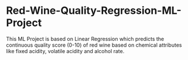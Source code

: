 # Red-Wine-Quality-Regression-ML-Project
This ML Project is based on Linear Regression which predicts the continuous quality score (0-10) of red wine based on chemical attributes like fixed acidity, volatile acidity and alcohol rate. 
